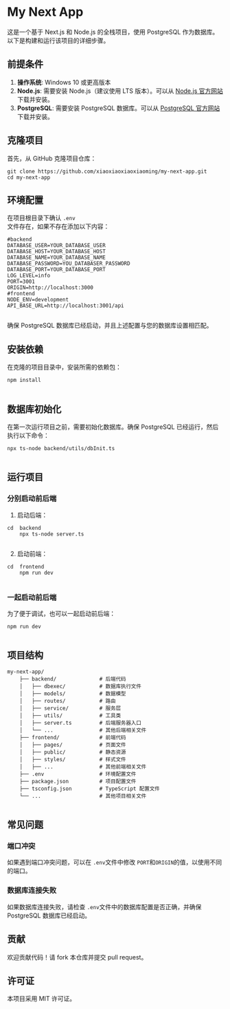 <div dir="auto">
    <div class="markdown-heading" dir="auto">
        <h1 tabindex="-1" class="heading-element" dir="auto">My Next App</h1>
    </div>
    <p dir="auto">这是一个基于 Next.js 和 Node.js 的全栈项目，使用 PostgreSQL 作为数据库。以下是构建和运行该项目的详细步骤。</p>
    <div class="markdown-heading" dir="auto">
        <h2 tabindex="-1" class="heading-element" dir="auto">前提条件</h2>
    </div>
    <ol dir="auto">
        <li>
            <strong>操作系统</strong>: Windows 10 或更高版本</li>
        <li>
            <strong>Node.js</strong>: 需要安装 Node.js（建议使用 LTS 版本）。可以从
            <a href="https://nodejs.org/" rel="nofollow">Node.js 官方网站</a>下载并安装。</li>
        <li>
            <strong>PostgreSQL</strong>: 需要安装 PostgreSQL 数据库。可以从
            <a href="https://www.postgresql.org/download/" rel="nofollow">PostgreSQL 官方网站</a>下载并安装。</li>
    </ol>
    <div class="markdown-heading" dir="auto">
        <h2 tabindex="-1" class="heading-element" dir="auto">克隆项目</h2>
    </div>
    <p dir="auto">首先，从 GitHub 克隆项目仓库：</p>
    <pre><code>git clone https://github.com/xiaoxiaoxiaoxiaoming/my-next-app.git
cd my-next-app</code></pre>
    <div class="markdown-heading" dir="auto">
        <h2 tabindex="-1" class="heading-element" dir="auto">环境配置</h2>
    </div>
    <p dir="auto">在项目根目录下确认 <code>.env
</code>文件存在，如果不存在添加以下内容：</p><pre><code>#backend
DATABASE_USER=YOUR_DATABASE_USER
DATABASE_HOST=YOUR_DATABASE_HOST
DATABASE_NAME=YOUR_DATABASE_NAME
DATABASE_PASSWORD=YOU_DATABASER_PASSWORD
DATABASE_PORT=YOUR_DATABASE_PORT
LOG_LEVEL=info
PORT=3001
ORIGIN=http://localhost:3000
#frontend
NODE_ENV=development
API_BASE_URL=http://localhost:3001/api</code></p></div></div></pre>
    <p dir="auto">确保 PostgreSQL 数据库已经启动，并且上述配置与您的数据库设置相匹配。</p>
    <div class="markdown-heading" dir="auto">
        <h2 tabindex="-1" class="heading-element" dir="auto">安装依赖</h2>
    </div>
    <p dir="auto">在克隆的项目目录中，安装所需的依赖包：</p>
    <pre><code>npm install
    </code></div></div></pre>
    <div class="markdown-heading" dir="auto">
        <h2 tabindex="-1" class="heading-element" dir="auto">数据库初始化</h2>
    </div>
    <p dir="auto">在第一次运行项目之前，需要初始化数据库。确保 PostgreSQL 已经运行，然后执行以下命令：</p>
    <pre><code>npx ts-node backend/utils/dbInit.ts
    </code></div></div></pre>
    <div class="markdown-heading" dir="auto">
        <h2 tabindex="-1" class="heading-element" dir="auto">运行项目</h2>
    </div>
    <div class="markdown-heading" dir="auto">
        <h3 tabindex="-1" class="heading-element" dir="auto">分别启动前后端</h3>
    </div>
    <ol dir="auto">
        <li>启动后端：</li>
    </ol>
    <pre><code>cd  backend
    npx ts-node server.ts
    </code></div></div></pre>
    <ol start="2" dir="auto">
        <li>启动前端：</li>
    </ol>
    <pre><code>cd  frontend
    npm run dev
    </code></div></div></pre>
    <div class="markdown-heading" dir="auto">
        <h3 tabindex="-1" class="heading-element" dir="auto">一起启动前后端</h3>
    </div>
    <p dir="auto">为了便于调试，也可以一起启动前后端：</p>
    <pre><code>npm run dev
    </code></div></div></pre>
    <div class="markdown-heading" dir="auto">
        <h2 tabindex="-1" class="heading-element" dir="auto">项目结构</h2>
    </div>
    <pre><code><span>my</span>-<span>next</span>-app/
    ├── backend/              <span># 后端代码</span>
    │   ├── dbexec/           <span># 数据库执行文件</span>
    │   ├── models/           <span># 数据模型</span>
    │   ├── routes/           <span># 路由</span>
    │   ├── service/          <span># 服务层</span>
    │   ├── utils/            <span># 工具类</span>
    │   ├── server.ts         <span># 后端服务器入口</span>
    │   └── ...               <span># 其他后端相关文件</span>
    ├── frontend/             <span># 前端代码</span>
    │   ├── pages/            <span># 页面文件</span>
    │   ├── public/           <span># 静态资源</span>
    │   ├── styles/           <span># 样式文件</span>
    │   ├── ...               <span># 其他前端相关文件</span>
    ├── .env                  <span># 环境配置文件</span>
    ├── package.json          <span># 项目配置文件</span>
    ├── tsconfig.json         <span># TypeScript 配置文件</span>
    └── ...                   <span># 其他项目相关文件</span>
    </code></div></div></pre>
    <div class="markdown-heading" dir="auto">
        <h2 tabindex="-1" class="heading-element" dir="auto">常见问题</h2>
    </div>
    <div class="markdown-heading" dir="auto">
        <h3 tabindex="-1" class="heading-element" dir="auto">端口冲突</h3>
    </div>
    <p dir="auto">如果遇到端口冲突问题，可以在 <code>.env</code>文件中修改 <code>PORT</code>和<code>ORIGIN</code>的值，以使用不同的端口。</p>
    <div class="markdown-heading" dir="auto">
        <h3 tabindex="-1" class="heading-element" dir="auto">数据库连接失败</h3>
    </div>
    <p dir="auto">如果数据库连接失败，请检查 <code>.env</code>文件中的数据库配置是否正确，并确保 PostgreSQL 数据库已经启动。</p>
    <div class="markdown-heading" dir="auto">
        <h2 tabindex="-1" class="heading-element" dir="auto">贡献</h2>
    </div>
    <p dir="auto">欢迎贡献代码！请 fork 本仓库并提交 pull request。</p>
    <div class="markdown-heading" dir="auto">
        <h2 tabindex="-1" class="heading-element" dir="auto">许可证</h2>
    </div>
    <p dir="auto">本项目采用 MIT 许可证。</p>
</div>